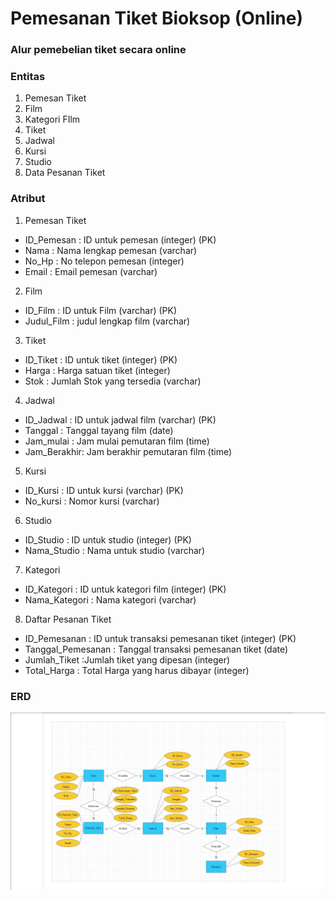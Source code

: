 # Pemesanan Tiket Bioksop (Online)

### Alur pemebelian tiket secara online

### Entitas
1. Pemesan Tiket
2. Film
3. Kategori FIlm
4. Tiket
5. Jadwal
6. Kursi
7. Studio
8. Data Pesanan Tiket

### Atribut
1. Pemesan Tiket
- ID_Pemesan : ID untuk pemesan (integer) (PK)
- Nama : Nama lengkap pemesan (varchar)
- No_Hp : No telepon pemesan (integer)
- Email : Email pemesan (varchar)

2. Film
- ID_Film : ID untuk Film (varchar) (PK)
- Judul_Film : judul lengkap film (varchar)

3. Tiket
- ID_Tiket : ID untuk tiket (integer) (PK)
- Harga : Harga satuan tiket (integer)
- Stok : Jumlah Stok yang tersedia (varchar)

4. Jadwal
- ID_Jadwal : ID untuk jadwal film (varchar) (PK)
- Tanggal : Tanggal tayang film (date)
- Jam_mulai : Jam mulai pemutaran film (time)
- Jam_Berakhir: Jam berakhir pemutaran film (time)

5. Kursi 
- ID_Kursi : ID untuk kursi (varchar) (PK)
- No_kursi : Nomor kursi (varchar)

6. Studio
- ID_Studio : ID untuk studio (integer) (PK)
- Nama_Studio : Nama untuk studio (varchar)

7. Kategori
- ID_Kategori : ID untuk kategori film (integer) (PK)
- Nama_Kategori : Nama kategori (varchar)

8. Daftar Pesanan Tiket
- ID_Pemesanan : ID untuk transaksi pemesanan tiket (integer) (PK)
- Tanggal_Pemesanan : Tanggal transaksi pemesanan tiket (date)
- Jumlah_Tiket :Jumlah tiket yang dipesan (integer)
- Total_Harga : Total Harga yang harus dibayar (integer)

### ERD

![](./img/erd.png)



